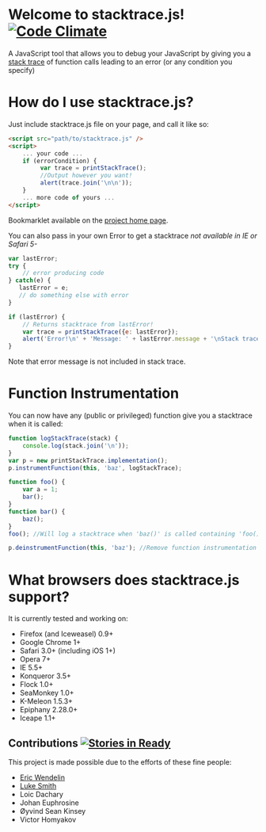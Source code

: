 # Welcome to stacktrace.js! [![Code Climate](https://codeclimate.com/github/eriwen/javascript-stacktrace.png)](https://codeclimate.com/github/eriwen/javascript-stacktrace)
A JavaScript tool that allows you to debug your JavaScript by giving you a [stack trace](http://en.wikipedia.org/wiki/Stack_trace) of function calls leading to an error (or any condition you specify)

# How do I use stacktrace.js? #
Just include stacktrace.js file on your page, and call it like so:

```html
<script src="path/to/stacktrace.js" />
<script>
    ... your code ...
    if (errorCondition) {
         var trace = printStackTrace();
         //Output however you want!
         alert(trace.join('\n\n'));
    }
    ... more code of yours ...
</script>
```

Bookmarklet available on the [project home page](http://stacktracejs.com).

You can also pass in your own Error to get a stacktrace *not available in IE or Safari 5-*

```javascript
var lastError;
try {
    // error producing code
} catch(e) {
   lastError = e;
   // do something else with error
}

if (lastError) {
    // Returns stacktrace from lastError!
    var trace = printStackTrace({e: lastError});
    alert('Error!\n' + 'Message: ' + lastError.message + '\nStack trace:\n' + trace.join('\n'));
}
```

Note that error message is not included in stack trace.

# Function Instrumentation #
You can now have any (public or privileged) function give you a stacktrace when it is called:

```javascript
function logStackTrace(stack) {
    console.log(stack.join('\n'));
}
var p = new printStackTrace.implementation();
p.instrumentFunction(this, 'baz', logStackTrace);

function foo() {
    var a = 1;
    bar();
}
function bar() {
    baz();
}
foo(); //Will log a stacktrace when 'baz()' is called containing 'foo()'!

p.deinstrumentFunction(this, 'baz'); //Remove function instrumentation
```

# What browsers does stacktrace.js support? #
It is currently tested and working on:

 - Firefox (and Iceweasel) 0.9+
 - Google Chrome 1+
 - Safari 3.0+ (including iOS 1+)
 - Opera 7+
 - IE 5.5+
 - Konqueror 3.5+
 - Flock 1.0+
 - SeaMonkey 1.0+
 - K-Meleon 1.5.3+
 - Epiphany 2.28.0+
 - Iceape 1.1+

## Contributions [![Stories in Ready](http://badge.waffle.io/eriwen/javascript-stacktrace.png)](http://waffle.io/eriwen/javascript-stacktrace)  

This project is made possible due to the efforts of these fine people:

* [Eric Wendelin](http://eriwen.com)
* [Luke Smith](http://lucassmith.name/)
* Loic Dachary
* Johan Euphrosine
* Øyvind Sean Kinsey
* Victor Homyakov
